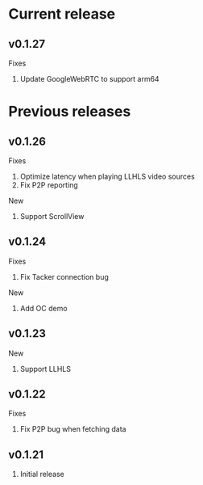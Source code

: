 # Current release

## v0.1.27

Fixes

1. Update GoogleWebRTC to support arm64

# Previous releases

## v0.1.26

Fixes

1. Optimize latency when playing LLHLS video sources
2. Fix P2P reporting

New

1. Support ScrollView

## v0.1.24

Fixes

1. Fix Tacker connection bug

New

1. Add OC demo

## v0.1.23

New

1. Support LLHLS

## v0.1.22

Fixes

1. Fix P2P bug when fetching data

## v0.1.21

1. Initial release
